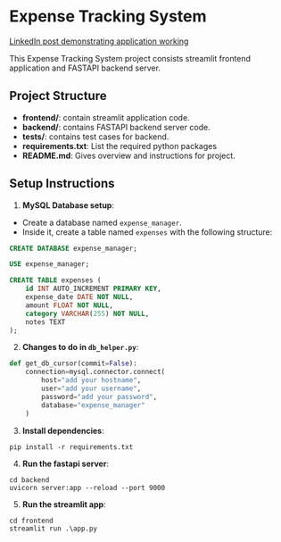 # Expense Tracking System

[LinkedIn post demonstrating application working](https://www.linkedin.com/posts/shreyas-chaulkar-337669190_python-fastapi-streamlit-activity-7337924158460149761-cxtV?utm_source=share&utm_medium=member_desktop&rcm=ACoAACzyrJsBnNWK3_fC1nmWurykPc4QtEv_TaU)

This Expense Tracking System project consists streamlit
frontend application and FASTAPI backend server.



## Project Structure

- **frontend/**: contain streamlit application code.
- **backend/**: contains FASTAPI backend server code.
- **tests/**: contains test cases for backend.
- **requirements.txt**: List the required python packages
- **README.md**: Gives overview and instructions for project.

## Setup Instructions

1. **MySQL Database setup**:

- Create a database named `expense_manager`.
- Inside it, create a table named `expenses` 
with the following structure:
```sql
CREATE DATABASE expense_manager;

USE expense_manager;

CREATE TABLE expenses (
    id INT AUTO_INCREMENT PRIMARY KEY,
    expense_date DATE NOT NULL,
    amount FLOAT NOT NULL,
    category VARCHAR(255) NOT NULL,
    notes TEXT
);
```

2. **Changes to do in `db_helper.py`**:
``` python
def get_db_cursor(commit=False):
    connection=mysql.connector.connect(
        host="add your hostname",
        user="add your username",
        password="add your password",
        database="expense_manager"
    )
```



3. **Install dependencies**:
```commandline
pip install -r requirements.txt
```

4. **Run the fastapi server**:
```commandline
cd backend
uvicorn server:app --reload --port 9000
```

5. **Run the streamlit app**:
```commandline
cd frontend
streamlit run .\app.py
```





